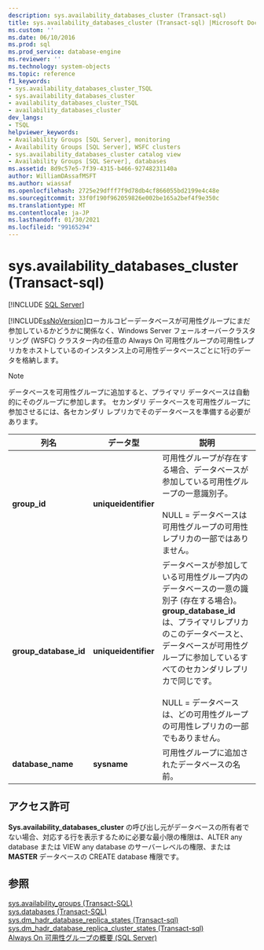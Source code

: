 ```yaml
---
description: sys.availability_databases_cluster (Transact-sql)
title: sys.availability_databases_cluster (Transact-sql) |Microsoft Docs
ms.custom: ''
ms.date: 06/10/2016
ms.prod: sql
ms.prod_service: database-engine
ms.reviewer: ''
ms.technology: system-objects
ms.topic: reference
f1_keywords:
- sys.availability_databases_cluster_TSQL
- sys.availability_databases_cluster
- availability_databases_cluster_TSQL
- availability_databases_cluster
dev_langs:
- TSQL
helpviewer_keywords:
- Availability Groups [SQL Server], monitoring
- Availability Groups [SQL Server], WSFC clusters
- sys.availability_databases_cluster catalog view
- Availability Groups [SQL Server], databases
ms.assetid: 8d9c57e5-7f39-4315-b466-92748231140a
author: WilliamDAssafMSFT
ms.author: wiassaf
ms.openlocfilehash: 2725e29dfff7f9d78db4cf866055bd2199e4c48e
ms.sourcegitcommit: 33f0f190f962059826e002be165a2bef4f9e350c
ms.translationtype: MT
ms.contentlocale: ja-JP
ms.lasthandoff: 01/30/2021
ms.locfileid: "99165294"
---
```

# <a name="sysavailability_databases_cluster-transact-sql"></a>sys.availability_databases_cluster (Transact-sql)
[!INCLUDE [SQL Server](../../includes/applies-to-version/sqlserver.md)]

  [!INCLUDE[ssNoVersion](../../includes/ssnoversion-md.md)]ローカルコピーデータベースが可用性グループにまだ参加しているかどうかに関係なく、Windows Server フェールオーバークラスタリング (WSFC) クラスター内の任意の Always On 可用性グループの可用性レプリカをホストしているのインスタンス上の可用性データベースごとに1行のデータを格納します。  
  
> [!NOTE]  
>  データベースを可用性グループに追加すると、プライマリ データベースは自動的にそのグループに参加します。 セカンダリ データベースを可用性グループに参加させるには、各セカンダリ レプリカでそのデータベースを準備する必要があります。   
  
|列名|データ型|説明|  
|-----------------|---------------|-----------------|  
|**group_id**|**uniqueidentifier**|可用性グループが存在する場合、データベースが参加している可用性グループの一意識別子。<br /><br /> NULL = データベースは可用性グループの可用性レプリカの一部ではありません。|  
|**group_database_id**|**uniqueidentifier**|データベースが参加している可用性グループ内のデータベースの一意の識別子 (存在する場合)。 **group_database_id** は、プライマリレプリカのこのデータベースと、データベースが可用性グループに参加しているすべてのセカンダリレプリカで同じです。<br /><br /> NULL = データベースは、どの可用性グループの可用性レプリカの一部でもありません。|  
|**database_name**|**sysname**|可用性グループに追加されたデータベースの名前。|  
  
## <a name="permissions"></a>アクセス許可  
 **Sys.availability_databases_cluster** の呼び出し元がデータベースの所有者でない場合、対応する行を表示するために必要な最小限の権限は、ALTER any database または VIEW any database のサーバーレベルの権限、または **MASTER** データベースの CREATE database 権限です。  
  
## <a name="see-also"></a>参照  
 [sys.availability_groups &#40;Transact-SQL&#41;](../../relational-databases/system-catalog-views/sys-availability-groups-transact-sql.md)   
 [sys.databases &#40;Transact-SQL&#41;](../../relational-databases/system-catalog-views/sys-databases-transact-sql.md)   
 [sys.dm_hadr_database_replica_states &#40;Transact-sql&#41;](../../relational-databases/system-dynamic-management-views/sys-dm-hadr-database-replica-states-transact-sql.md)   
 [sys.dm_hadr_database_replica_cluster_states &#40;Transact-sql&#41;](../../relational-databases/system-dynamic-management-views/sys-dm-hadr-database-replica-cluster-states-transact-sql.md)   
 [Always On 可用性グループの概要 &#40;SQL Server&#41;](../../database-engine/availability-groups/windows/overview-of-always-on-availability-groups-sql-server.md)  
  
  
